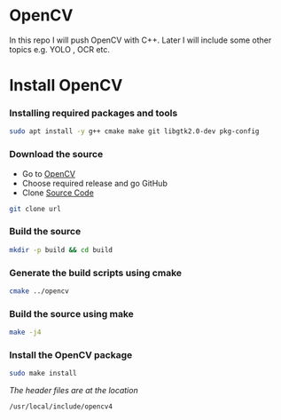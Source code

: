 # OpenCV

In this repo I will push OpenCV with C++.
Later I will include some other topics e.g. YOLO , OCR etc.


 # Install OpenCV

### Installing required packages and tools 
 

```bash
sudo apt install -y g++ cmake make git libgtk2.0-dev pkg-config
```

### Download the source
 - Go to [OpenCV](https://opencv.org/releases/)
 - Choose required release and go GitHub
 - Clone [Source Code](https://github.com/opencv/opencv.git)

```bash
git clone url
```

### Build the source

```bash
mkdir -p build && cd build
```

### Generate the build scripts using cmake

```bash
cmake ../opencv
```

### Build the source using make

```bash
make -j4
```
### Install the OpenCV package

```bash
sudo make install
```

*The header files are at the location*

```bash
/usr/local/include/opencv4
```